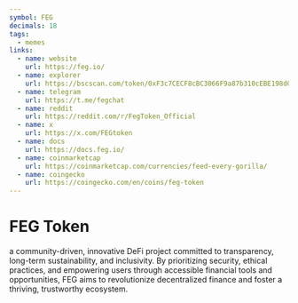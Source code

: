 ```yaml
---
symbol: FEG
decimals: 18
tags:
  - memes
links:
  - name: website
    url: https://feg.io/
  - name: explorer
    url: https://bscscan.com/token/0xF3c7CECF8cBC3066F9a87b310cEBE198d00479aC
  - name: telegram
    url: https://t.me/fegchat
  - name: reddit
    url: https://reddit.com/r/FegToken_Official
  - name: x
    url: https://x.com/FEGtoken
  - name: docs
    url: https://docs.feg.io/
  - name: coinmarketcap
    url: https://coinmarketcap.com/currencies/feed-every-gorilla/
  - name: coingecko
    url: https://coingecko.com/en/coins/feg-token
---
```


# FEG Token

a community-driven, innovative DeFi project committed to transparency, long-term sustainability, and inclusivity. By prioritizing security, ethical practices, and empowering users through accessible financial tools and opportunities, FEG aims to revolutionize decentralized finance and foster a thriving, trustworthy ecosystem.
